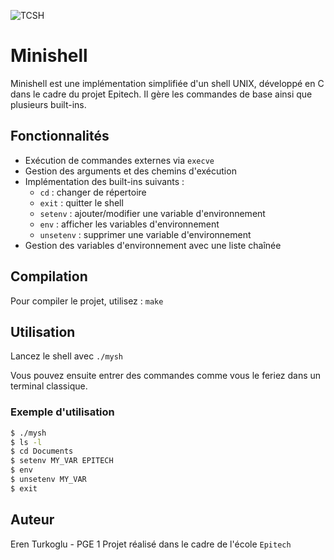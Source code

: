 ![TCSH](https://upload.wikimedia.org/wikipedia/commons/1/1f/Tcsh_ejecut%C3%A1ndose_en_escritorio_Mac_OSX.png)

# Minishell

Minishell est une implémentation simplifiée d'un shell UNIX, développé en C dans le cadre du projet Epitech. Il gère les commandes de base ainsi que plusieurs built-ins.

## Fonctionnalités

- Exécution de commandes externes via `execve`
- Gestion des arguments et des chemins d'exécution
- Implémentation des built-ins suivants :
  - `cd` : changer de répertoire
  - `exit` : quitter le shell
  - `setenv` : ajouter/modifier une variable d'environnement
  - `env` : afficher les variables d'environnement
  - `unsetenv` : supprimer une variable d'environnement
- Gestion des variables d'environnement avec une liste chaînée

## Compilation

Pour compiler le projet, utilisez :
`make`

## Utilisation

Lancez le shell avec
`./mysh`

Vous pouvez ensuite entrer des commandes comme vous le feriez dans un terminal classique.

### Exemple d'utilisation

```bash
$ ./mysh
$ ls -l
$ cd Documents
$ setenv MY_VAR EPITECH
$ env
$ unsetenv MY_VAR
$ exit
```

## Auteur

Eren Turkoglu - PGE 1 
Projet réalisé dans le cadre de l'école `Epitech`
